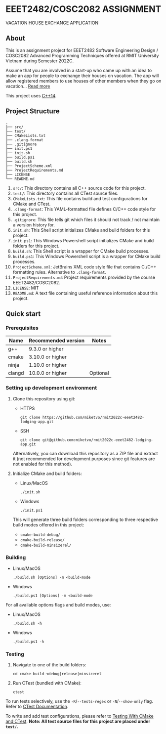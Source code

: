 # EEET2482/COSC2082 ASSIGNMENT
VACATION HOUSE EXCHANGE APPLICATION


## About

This is an assignment project for EEET2482 Software Engineering Design / COSC2082 Advanced Programming Techniques offered at RMIT University Vietnam during Semester 2022C.

  Assume that you are involved in a start-up who came up with an idea to make an app for people to exchange their houses on vacation. The app will allow registered members to use houses of other members when they go on vacation...
[Read more](ProjectDetails.md)

This project uses [C++14](https://en.wikipedia.org/wiki/C%2B%2B14).


## Project Structure

```
.
├── src/
├── test/
├── CMakeLists.txt
├── .clang-format
├── .gitignore
├── init.ps1
├── init.sh
├── build.ps1
├── build.sh
├── ProjectScheme.xml
├── ProjectRequirements.md
├── LICENSE
└── README.md
```

1. `src/`: This directory contains all C++ source code for this project.
2. `test/`: This directory contains all CTest source files.
3. `CMakeLists.txt`: This file contains build and test configurations for CMake and CTest.
4. `.clang-format`: This YAML-formatted file defines C/C++ code style for this project.
5. `.gitignore`: This file tells git which files it should not track / not maintain a version history for.
6. `init.sh`: This Shell script initializes CMake and build folders for this project.
7. `init.ps1`: This Windows Powershell script initializes CMake and build folders for this project.
8. `build.sh`: This Shell script is a wrapper for CMake build processes.
9. `build.ps1`: This Windows Powershell script is a wrapper for CMake build processes.
10. `ProjectScheme.xml`: JetBrains XML code style file that contains C./C++ formatting rules. Alternative to `.clang-format`.
11. `ProjectRequirements.md`: Project requirements provided by the course EEET2482/COSC2082.
12. `LICENSE`: MIT
13. `README.md`: A text file containing useful reference information about this project.


## Quick start

### Prerequisites
| Name   | Recommended version | Notes    |
|--------|---------------------|----------|
| g++    | 9.3.0 or higher     |          |
| cmake  | 3.10.0 or higher    |          |
| ninja  | 1.10.0 or higher    |          |
| clangd | 10.0.0 or higher    | Optional |

### Setting up development environment

1. Clone this repository using git: 
    * HTTPS
      ```shell
      git clone https://github.com/miketvo/rmit2022c-eeet2482-lodging-app.git
      ```

    * SSH
      ```shell
      git clone git@github.com:miketvo/rmit2022c-eeet2482-lodging-app.git
      ```
    
    Alternatively, you can download this repository as a ZIP file and extract it (not recommended for development purposes since git features are not enabled for this method).
2. Initialize CMake and build folders:
    * Linux/MacOS
      ```shell
      ./init.sh
      ```

    * Windows
      ```shell
      ./init.ps1
      ```

   This will generate three build folders corresponding to three respective build modes offered in this project:
    * `cmake-build-debug/`
    * `cmake-build-release/`
    * `cmake-build-minsizerel/`

### Building

* Linux/MacOS
  ```shell
  ./build.sh [Options] -m <build-mode 
  ```

* Windows
  ```shell
  ./build.ps1 [Options] -m <build-mode 
  ```

For all available options flags and build modes, use:

* Linux/MacOS
  ```shell
  ./build.sh -h
  ```

* Windows
  ```shell
  ./build.ps1 -h
  ```

### Testing

1. Navigate to one of the build folders:
    ```
    cd cmake-build-<debug|release|minsizerel 
    ```
2. Run CTest (bundled with CMake):
    ```shell
    ctest
    ```

To run tests selectively, use the `-R`/`--tests-regex` or `-N`/`--show-only` flag. Refer to [CTest Documentation](https://cmake.org/cmake/help/latest/manual/ctest.1.html).

To write and add test configurations, please refer to [Testing With CMake and CTest](https://cmake.org/cmake/help/book/mastering-cmake/chapter/Testing%20With%20CMake%20and%20CTest.html). **Note: All test source files for this project are placed under `test/`.**
